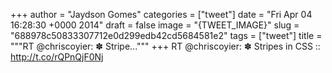 
+++
author = "Jaydson Gomes"
categories = ["tweet"]
date = "Fri Apr 04 16:28:30 +0000 2014"
draft = false
image = "{TWEET_IMAGE}"
slug = "688978c50833307712e0d299edb42cd5684581e2"
tags = ["tweet"]
title = """RT @chriscoyier: ✽ Stripe..."""
+++
RT @chriscoyier: ✽ Stripes in CSS :: http://t.co/rQPnQjF0Nj
